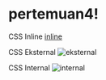 # pertemuan4!
CSS Inline
[inline](https://github.com/andreezaEza/pertemuan4/assets/146609210/2629a6fa-c610-4715-866b-9d612e974816)

CSS Eksternal
![eksternal](https://github.com/andreezaEza/pertemuan4/assets/146609210/d6a6cff3-854e-48a0-aec8-a93f28669c6e)

CSS Internal
![internal](https://github.com/andreezaEza/pertemuan4/assets/146609210/e62326cc-ab1a-4898-991d-8d13098821db)
